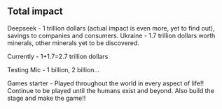 ## Total impact 

Deepseek - 1 trillion dollars (actual impact is even more, yet to find out), savings to companies and consumers.
Ukraine - 1.7 trillion dollars worth minerals, other minerals yet to be discovered. 

Currently - 1+1.7=2.7 trillion dollars

Testing Mic - 1 billion, 2 billion...

Games starter - Played throughout the world in every aspect of life!! Continue to be played until the humans exist and beyond.
Also build the stage and make the game!!